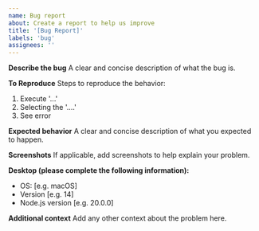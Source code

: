 ```yaml
---
name: Bug report
about: Create a report to help us improve
title: '[Bug Report]'
labels: 'bug'
assignees: ''
---
```


**Describe the bug**
A clear and concise description of what the bug is.

**To Reproduce**
Steps to reproduce the behavior:

1. Execute '...'
2. Selecting the '....'
3. See error

**Expected behavior**
A clear and concise description of what you expected to happen.

**Screenshots**
If applicable, add screenshots to help explain your problem.

**Desktop (please complete the following information):**

- OS: [e.g. macOS]
- Version [e.g. 14]
- Node.js version [e.g. 20.0.0]

**Additional context**
Add any other context about the problem here.
